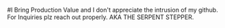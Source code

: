 #I Bring Production Value and I don't appreciate the intrusion of my github. For Inquiries plz reach out properly.
AKA THE SERPENT STEPPER.
